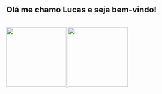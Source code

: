 ## Olá me chamo Lucas e seja bem-vindo!


<div><br/>
  <a href="https://github.com/lucasmt01">
  <img height="160em" src="https://github-readme-stats.vercel.app/api?username=lucasmt01&show_icons=true&theme=chartreuse-dark&include_all_commits=true&count_private=true"/>
  <img height="160em" src="https://github-readme-stats.vercel.app/api/top-langs/?username=lucasmt01&layout=compact&langs_count=16&theme=chartreuse-dark"/>
</div><br/>
  

